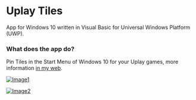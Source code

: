 # Uplay Tiles

App for Windows 10 written in Visual Basic for Universal Windows Platform (UWP).

### What does the app do?

Pin Tiles in the Start Menu of Windows 10 for your Uplay games, more information [in my web](https://pepeizqapps.com/app/uplay-tiles/).

[![Image1](https://i.imgur.com/jXXKHwz.png)](https://pepeizqapps.com/app/uplay-tiles/)

[![Image2](https://i.imgur.com/1IRb4SF.png)](https://pepeizqapps.com/app/uplay-tiles/)
